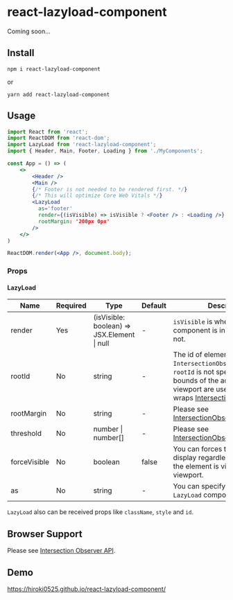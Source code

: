 # react-lazyload-component
Coming soon...

## Install

```
npm i react-lazyload-component
```

or

```
yarn add react-lazyload-component
```

## Usage

```jsx
import React from 'react';
import ReactDOM from 'react-dom';
import LazyLoad from 'react-lazyload-component';
import { Header, Main, Footer, Loading } from './MyComponents';

const App = () => (
    <>
        <Header />
        <Main />
        {/* Footer is not needed to be rendered first. */}
        {/* This will optimize Core Web Vitals */}
        <LazyLoad
          as='footer'
          render={(isVisible) => isVisible ? <Footer /> : <Loading />}
          rootMargin: '200px 0px'
        />
    </>
)

ReactDOM.render(<App />, document.body);
```

### Props

#### LazyLoad

| Name           | Required | Type                                            | Default | Description                                                                                                                                                                                                                                                                          |
|----------------|----------|-------------------------------------------------|---------|--------------------------------------------------------------------------------------------------------------------------------------------------------------------------------------------------------------------------------------------------------------------------------------|
| render         | Yes      | (isVisible: boolean) => JSX.Element &#124; null | -       | `isVisible` is whether the component is in the viewport or not.                                                                                                                                                                                                                      |
| rootId | No       | string                                          | -       | The id of element which is `IntersectionObserver`'s target. If `rootId` is not specified, then the bounds of the actual document viewport are used. This prop wraps [IntersectionObserver.root](https://developer.mozilla.org/en-US/docs/Web/API/IntersectionObserver/root). |
| rootMargin     | No       | string                                          | -       | Please see [IntersectionObserver.rootMargin](https://developer.mozilla.org/en-US/docs/Web/API/IntersectionObserver/rootMargin).                                                                                                                                                      |
| threshold      | No       | number &#124; number[]                          | -       | Please see [IntersectionObserver.thresholds](https://developer.mozilla.org/en-US/docs/Web/API/IntersectionObserver/thresholds).                                                                                                                                                      |
| forceVisible   | No       | boolean                                         | false   | You can forces the component to display regardless of whether the element is visible in the viewport.                                                                                                                                                                                |
| as             | No       | string                                          | -       | You can specify tag name to `LazyLoad` component.                                                                                                                                                                                                                                    |

`LazyLoad` also can be received props like `className`, `style` and `id`.

## Browser Support

Please see [Intersection Observer API](https://developer.mozilla.org/en-US/docs/Web/API/Intersection_Observer_API#browser_compatibility).

## Demo
https://hiroki0525.github.io/react-lazyload-component/